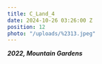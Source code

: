 ```yaml
---
title: C_Land_4
date: 2024-10-26 03:26:00 Z
position: 12
photo: "/uploads/%2313.jpeg"
---
```


***2022, Mountain Gardens***